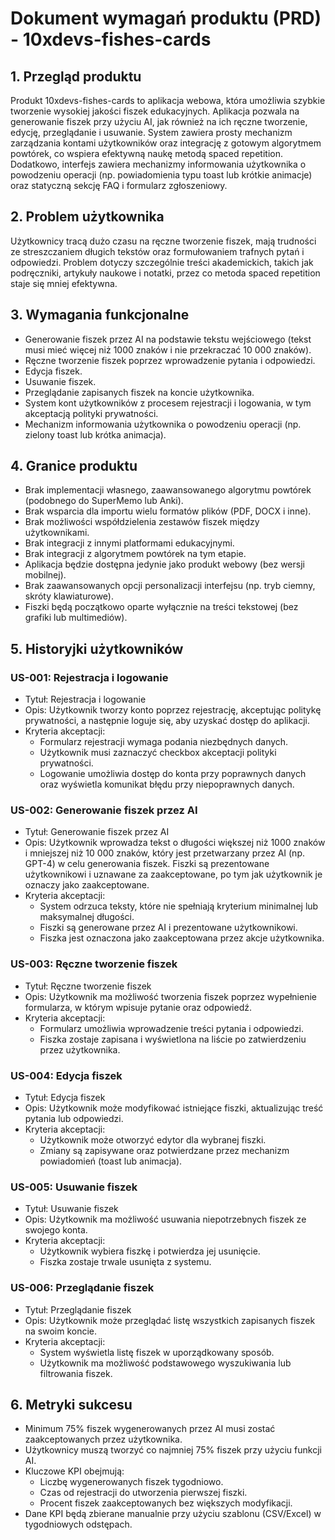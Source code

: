 # Dokument wymagań produktu (PRD) - 10xdevs-fishes-cards

## 1. Przegląd produktu

Produkt 10xdevs-fishes-cards to aplikacja webowa, która umożliwia szybkie tworzenie wysokiej jakości fiszek edukacyjnych. Aplikacja pozwala na generowanie fiszek przy użyciu AI, jak również na ich ręczne tworzenie, edycję, przeglądanie i usuwanie. System zawiera prosty mechanizm zarządzania kontami użytkowników oraz integrację z gotowym algorytmem powtórek, co wspiera efektywną naukę metodą spaced repetition. Dodatkowo, interfejs zawiera mechanizmy informowania użytkownika o powodzeniu operacji (np. powiadomienia typu toast lub krótkie animacje) oraz statyczną sekcję FAQ i formularz zgłoszeniowy.

## 2. Problem użytkownika

Użytkownicy tracą dużo czasu na ręczne tworzenie fiszek, mają trudności ze streszczaniem długich tekstów oraz formułowaniem trafnych pytań i odpowiedzi. Problem dotyczy szczególnie treści akademickich, takich jak podręczniki, artykuły naukowe i notatki, przez co metoda spaced repetition staje się mniej efektywna.

## 3. Wymagania funkcjonalne

- Generowanie fiszek przez AI na podstawie tekstu wejściowego (tekst musi mieć więcej niż 1000 znaków i nie przekraczać 10 000 znaków).
- Ręczne tworzenie fiszek poprzez wprowadzenie pytania i odpowiedzi.
- Edycja fiszek.
- Usuwanie fiszek.
- Przeglądanie zapisanych fiszek na koncie użytkownika.
- System kont użytkowników z procesem rejestracji i logowania, w tym akceptacją polityki prywatności.
- Mechanizm informowania użytkownika o powodzeniu operacji (np. zielony toast lub krótka animacja).

## 4. Granice produktu

- Brak implementacji własnego, zaawansowanego algorytmu powtórek (podobnego do SuperMemo lub Anki).
- Brak wsparcia dla importu wielu formatów plików (PDF, DOCX i inne).
- Brak możliwości współdzielenia zestawów fiszek między użytkownikami.
- Brak integracji z innymi platformami edukacyjnymi.
- Brak integracji z algorytmem powtórek na tym etapie.
- Aplikacja będzie dostępna jedynie jako produkt webowy (bez wersji mobilnej).
- Brak zaawansowanych opcji personalizacji interfejsu (np. tryb ciemny, skróty klawiaturowe).
- Fiszki będą początkowo oparte wyłącznie na treści tekstowej (bez grafiki lub multimediów).

## 5. Historyjki użytkowników

### US-001: Rejestracja i logowanie

- Tytuł: Rejestracja i logowanie
- Opis: Użytkownik tworzy konto poprzez rejestrację, akceptując politykę prywatności, a następnie loguje się, aby uzyskać dostęp do aplikacji.
- Kryteria akceptacji:
  - Formularz rejestracji wymaga podania niezbędnych danych.
  - Użytkownik musi zaznaczyć checkbox akceptacji polityki prywatności.
  - Logowanie umożliwia dostęp do konta przy poprawnych danych oraz wyświetla komunikat błędu przy niepoprawnych danych.

### US-002: Generowanie fiszek przez AI

- Tytuł: Generowanie fiszek przez AI
- Opis: Użytkownik wprowadza tekst o długości większej niż 1000 znaków i mniejszej niż 10 000 znaków, który jest przetwarzany przez AI (np. GPT-4) w celu generowania fiszek. Fiszki są prezentowane użytkownikowi i uznawane za zaakceptowane, po tym jak użytkownik je oznaczy jako zaakceptowane.
- Kryteria akceptacji:
  - System odrzuca teksty, które nie spełniają kryterium minimalnej lub maksymalnej długości.
  - Fiszki są generowane przez AI i prezentowane użytkownikowi.
  - Fiszka jest oznaczona jako zaakceptowana przez akcje użytkownika.

### US-003: Ręczne tworzenie fiszek

- Tytuł: Ręczne tworzenie fiszek
- Opis: Użytkownik ma możliwość tworzenia fiszek poprzez wypełnienie formularza, w którym wpisuje pytanie oraz odpowiedź.
- Kryteria akceptacji:
  - Formularz umożliwia wprowadzenie treści pytania i odpowiedzi.
  - Fiszka zostaje zapisana i wyświetlona na liście po zatwierdzeniu przez użytkownika.

### US-004: Edycja fiszek

- Tytuł: Edycja fiszek
- Opis: Użytkownik może modyfikować istniejące fiszki, aktualizując treść pytania lub odpowiedzi.
- Kryteria akceptacji:
  - Użytkownik może otworzyć edytor dla wybranej fiszki.
  - Zmiany są zapisywane oraz potwierdzane przez mechanizm powiadomień (toast lub animacja).

### US-005: Usuwanie fiszek

- Tytuł: Usuwanie fiszek
- Opis: Użytkownik ma możliwość usuwania niepotrzebnych fiszek ze swojego konta.
- Kryteria akceptacji:
  - Użytkownik wybiera fiszkę i potwierdza jej usunięcie.
  - Fiszka zostaje trwale usunięta z systemu.

### US-006: Przeglądanie fiszek

- Tytuł: Przeglądanie fiszek
- Opis: Użytkownik może przeglądać listę wszystkich zapisanych fiszek na swoim koncie.
- Kryteria akceptacji:
  - System wyświetla listę fiszek w uporządkowany sposób.
  - Użytkownik ma możliwość podstawowego wyszukiwania lub filtrowania fiszek.

## 6. Metryki sukcesu

- Minimum 75% fiszek wygenerowanych przez AI musi zostać zaakceptowanych przez użytkownika.
- Użytkownicy muszą tworzyć co najmniej 75% fiszek przy użyciu funkcji AI.
- Kluczowe KPI obejmują:
  - Liczbę wygenerowanych fiszek tygodniowo.
  - Czas od rejestracji do utworzenia pierwszej fiszki.
  - Procent fiszek zaakceptowanych bez większych modyfikacji.
- Dane KPI będą zbierane manualnie przy użyciu szablonu (CSV/Excel) w tygodniowych odstępach.
